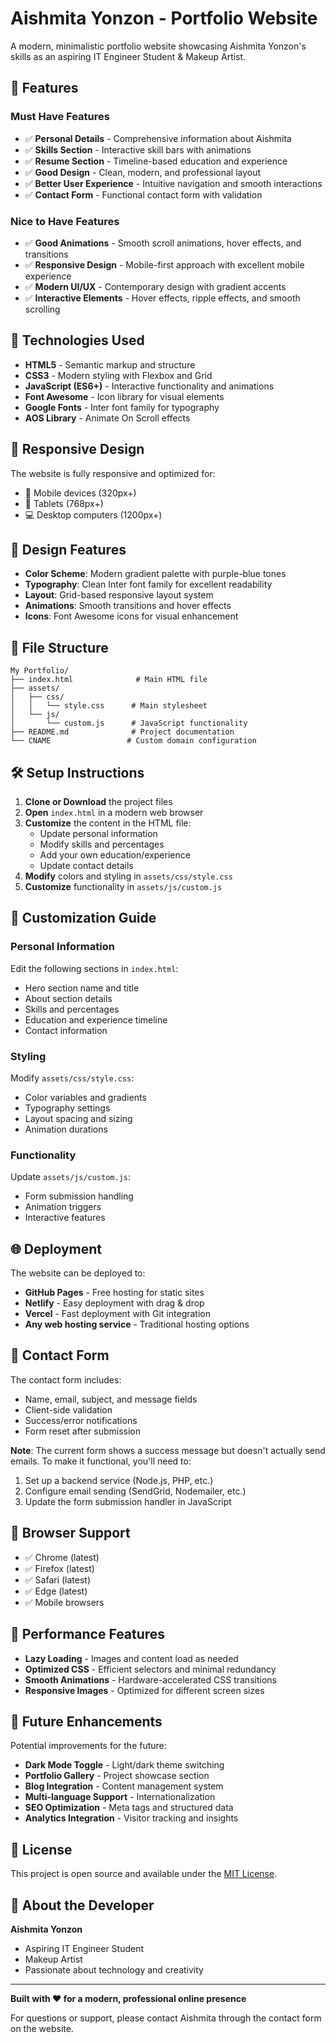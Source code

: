 # Aishmita Yonzon - Portfolio Website

A modern, minimalistic portfolio website showcasing Aishmita Yonzon's skills as an aspiring IT Engineer Student & Makeup Artist.

## 🌟 Features

### Must Have Features
- ✅ **Personal Details** - Comprehensive information about Aishmita
- ✅ **Skills Section** - Interactive skill bars with animations
- ✅ **Resume Section** - Timeline-based education and experience
- ✅ **Good Design** - Clean, modern, and professional layout
- ✅ **Better User Experience** - Intuitive navigation and smooth interactions
- ✅ **Contact Form** - Functional contact form with validation

### Nice to Have Features
- ✅ **Good Animations** - Smooth scroll animations, hover effects, and transitions
- ✅ **Responsive Design** - Mobile-first approach with excellent mobile experience
- ✅ **Modern UI/UX** - Contemporary design with gradient accents
- ✅ **Interactive Elements** - Hover effects, ripple effects, and smooth scrolling

## 🚀 Technologies Used

- **HTML5** - Semantic markup and structure
- **CSS3** - Modern styling with Flexbox and Grid
- **JavaScript (ES6+)** - Interactive functionality and animations
- **Font Awesome** - Icon library for visual elements
- **Google Fonts** - Inter font family for typography
- **AOS Library** - Animate On Scroll effects

## 📱 Responsive Design

The website is fully responsive and optimized for:
- 📱 Mobile devices (320px+)
- 📱 Tablets (768px+)
- 💻 Desktop computers (1200px+)

## 🎨 Design Features

- **Color Scheme**: Modern gradient palette with purple-blue tones
- **Typography**: Clean Inter font family for excellent readability
- **Layout**: Grid-based responsive layout system
- **Animations**: Smooth transitions and hover effects
- **Icons**: Font Awesome icons for visual enhancement

## 📁 File Structure

```
My Portfolio/
├── index.html              # Main HTML file
├── assets/
│   ├── css/
│   │   └── style.css      # Main stylesheet
│   └── js/
│       └── custom.js      # JavaScript functionality
├── README.md              # Project documentation
└── CNAME                 # Custom domain configuration
```

## 🛠️ Setup Instructions

1. **Clone or Download** the project files
2. **Open** `index.html` in a modern web browser
3. **Customize** the content in the HTML file:
   - Update personal information
   - Modify skills and percentages
   - Add your own education/experience
   - Update contact details
4. **Modify** colors and styling in `assets/css/style.css`
5. **Customize** functionality in `assets/js/custom.js`

## 📝 Customization Guide

### Personal Information
Edit the following sections in `index.html`:
- Hero section name and title
- About section details
- Skills and percentages
- Education and experience timeline
- Contact information

### Styling
Modify `assets/css/style.css`:
- Color variables and gradients
- Typography settings
- Layout spacing and sizing
- Animation durations

### Functionality
Update `assets/js/custom.js`:
- Form submission handling
- Animation triggers
- Interactive features

## 🌐 Deployment

The website can be deployed to:
- **GitHub Pages** - Free hosting for static sites
- **Netlify** - Easy deployment with drag & drop
- **Vercel** - Fast deployment with Git integration
- **Any web hosting service** - Traditional hosting options

## 📧 Contact Form

The contact form includes:
- Name, email, subject, and message fields
- Client-side validation
- Success/error notifications
- Form reset after submission

**Note**: The current form shows a success message but doesn't actually send emails. To make it functional, you'll need to:
1. Set up a backend service (Node.js, PHP, etc.)
2. Configure email sending (SendGrid, Nodemailer, etc.)
3. Update the form submission handler in JavaScript

## 🎯 Browser Support

- ✅ Chrome (latest)
- ✅ Firefox (latest)
- ✅ Safari (latest)
- ✅ Edge (latest)
- ✅ Mobile browsers

## 🔧 Performance Features

- **Lazy Loading** - Images and content load as needed
- **Optimized CSS** - Efficient selectors and minimal redundancy
- **Smooth Animations** - Hardware-accelerated CSS transitions
- **Responsive Images** - Optimized for different screen sizes

## 🚀 Future Enhancements

Potential improvements for the future:
- **Dark Mode Toggle** - Light/dark theme switching
- **Portfolio Gallery** - Project showcase section
- **Blog Integration** - Content management system
- **Multi-language Support** - Internationalization
- **SEO Optimization** - Meta tags and structured data
- **Analytics Integration** - Visitor tracking and insights

## 📄 License

This project is open source and available under the [MIT License](LICENSE).

## 👤 About the Developer

**Aishmita Yonzon**
- Aspiring IT Engineer Student
- Makeup Artist
- Passionate about technology and creativity

---

**Built with ❤️ for a modern, professional online presence**

For questions or support, please contact Aishmita through the contact form on the website.
